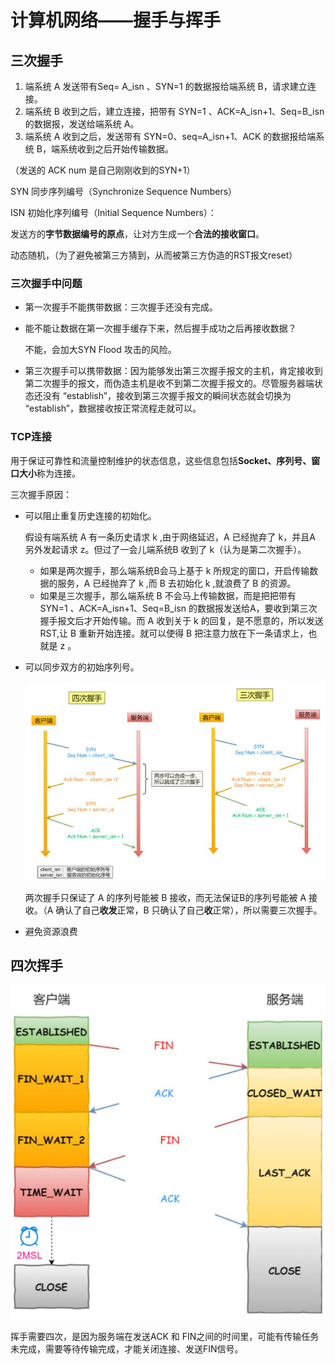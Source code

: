 # 计算机网络——握手与挥手

## 三次握手

1. 端系统 A 发送带有Seq= A_isn  、SYN=1 的数据报给端系统 B，请求建立连接。
2. 端系统 B 收到之后，建立连接，把带有 SYN=1 、ACK=A_isn+1、Seq=B_isn 的数据报，发送给端系统 A。
3. 端系统 A 收到之后，发送带有 SYN=0、seq=A_isn+1、ACK 的数据报给端系统 B，端系统收到之后开始传输数据。  

（发送的 ACK num 是自己刚刚收到的SYN+1）

SYN 同步序列编号（Synchronize Sequence Numbers）

ISN 初始化序列编号（Initial Sequence Numbers）：

​	发送方的**字节数据编号的原点**，让对方生成一个**合法的接收窗口**。

​	动态随机，（为了避免被第三方猜到，从而被第三方伪造的RST报文reset）

### 三次握手中问题

- 第一次握手不能携带数据：三次握手还没有完成。

- 能不能让数据在第一次握手缓存下来，然后握手成功之后再接收数据？

  不能，会加大SYN Flood 攻击的风险。

- 第三次握手可以携带数据：因为能够发出第三次握手报文的主机，肯定接收到第二次握手的报文，而伪造主机是收不到第二次握手报文的。尽管服务器端状态还没有 “establish”，接收到第三次握手报文的瞬间状态就会切换为 “establish”，数据接收按正常流程走就可以。 

### TCP连接

用于保证可靠性和流量控制维护的状态信息，这些信息包括**Socket、序列号、窗口大小**称为连接。

三次握手原因：

- 可以阻止重复历史连接的初始化。

  假设有端系统 A 有一条历史请求 k ,由于网络延迟，A 已经抛弃了 k，并且A 另外发起请求 z。但过了一会儿端系统B 收到了 k（认为是第二次握手）。

  - 如果是两次握手，那么端系统B会马上基于 k 所规定的窗口，开启传输数据的服务，A 已经抛弃了 k ,而 B 去初始化 k ,就浪费了 B 的资源。
  - 如果是三次握手，那么端系统 B 不会马上传输数据，而是把把带有 SYN=1 、ACK=A_isn+1、Seq=B_isn 的数据报发送给A，要收到第三次握手报文后才开始传输。而 A 收到关于 k 的回复，是不愿意的，所以发送 RST,让 B 重新开始连接。就可以使得 B 把注意力放在下一条请求上，也就是 z 。

- 可以同步双方的初始序列号。

  ![image-20210202143406025](四次握手简化为三次.png)

  两次握手只保证了 A 的序列号能被 B 接收，而无法保证B的序列号能被 A 接收。（A 确认了自己**收发**正常，B 只确认了自己**收**正常），所以需要三次握手。

- 避免资源浪费

## 四次挥手

![四次挥手](四次挥手.png)

挥手需要四次，是因为服务端在发送ACK 和 FIN之间的时间里，可能有传输任务未完成，需要等待传输完成，才能关闭连接、发送FIN信号。

